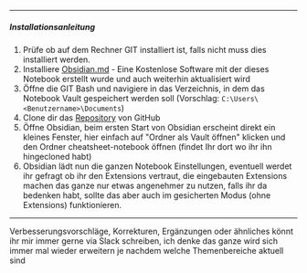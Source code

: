 
---
##### Installationsanleitung
1. Prüfe ob auf dem Rechner GIT installiert ist, falls nicht muss dies installiert werden.
2. Installiere [Obsidian.md](https://obsidian.md/) - Eine Kostenlose Software mit der dieses Notebook erstellt wurde und auch weiterhin aktualisiert wird
3. Öffne die GIT Bash und navigiere in das Verzeichnis, in dem das Notebook Vault gespeichert werden soll (Vorschlag: `C:\Users\<Benutzername>\Documents`)
4. Clone dir das [Repository](https://github.com/AlexSch95/cheatsheet-notebook) von GitHub
5. Öffne Obsidian, beim ersten Start von Obsidian erscheint direkt ein kleines Fenster, hier einfach auf "Ordner als Vault öffnen" klicken und den Ordner cheatsheet-notebook öffnen (findet Ihr dort wo ihr ihn hingecloned habt)
6. Obsidian lädt nun die ganzen Notebook Einstellungen, eventuell werdet ihr gefragt ob ihr den Extensions vertraut, die eingebauten Extensions machen das ganze nur etwas angenehmer zu nutzen, falls ihr da bedenken habt, sollte das aber auch im gesicherten Modus (ohne Extensions) funktionieren.

---
Verbesserungsvorschläge, Korrekturen, Ergänzungen oder ähnliches könnt ihr mir immer gerne via Slack schreiben, ich denke das ganze wird sich immer mal wieder erweitern je nachdem welche Themenbereiche aktuell sind